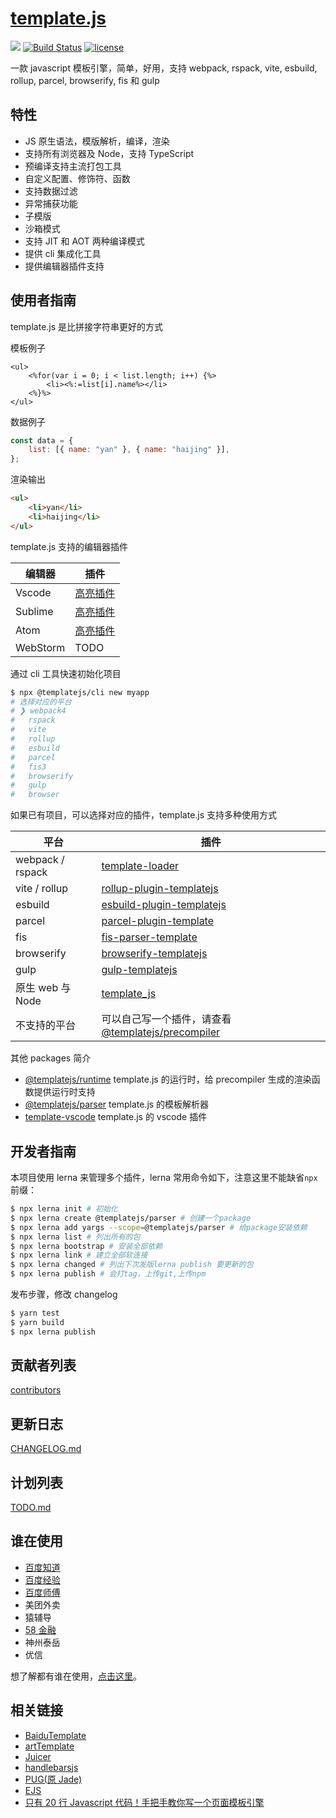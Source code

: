 # [template.js](https://github.com/yanhaijing/template.js)

[![](https://img.shields.io/badge/Powered%20by-jslib%20base-brightgreen.svg)](https://github.com/yanhaijing/jslib-base)
[![Build Status](https://travis-ci.org/yanhaijing/template.js.svg?branch=master)](https://travis-ci.org/yanhaijing/template.js)
[![license](https://img.shields.io/badge/license-MIT-blue.svg)](https://github.com/yanhaijing/template.js/blob/master/LICENSE)

一款 javascript 模板引擎，简单，好用，支持 webpack, rspack, vite, esbuild, rollup, parcel, browserify, fis 和 gulp

## 特性

-   JS 原生语法，模版解析，编译，渲染
-   支持所有浏览器及 Node，支持 TypeScript
-   预编译支持主流打包工具
-   自定义配置、修饰符、函数
-   支持数据过滤
-   异常捕获功能
-   子模版
-   沙箱模式
-   支持 JIT 和 AOT 两种编译模式
-   提供 cli 集成化工具
-   提供编辑器插件支持

## 使用者指南

template.js 是比拼接字符串更好的方式

模板例子

```
<ul>
    <%for(var i = 0; i < list.length; i++) {%>
        <li><%:=list[i].name%></li>
    <%}%>
</ul>
```

数据例子

```js
const data = {
    list: [{ name: "yan" }, { name: "haijing" }],
};
```

渲染输出

```html
<ul>
    <li>yan</li>
    <li>haijing</li>
</ul>
```

template.js 支持的编辑器插件

| 编辑器   | 插件                                                                                      |
| -------- | ----------------------------------------------------------------------------------------- |
| Vscode   | [高亮插件](https://marketplace.visualstudio.com/items?itemName=yanhaijing1234.templatejs) |
| Sublime  | [高亮插件](https://packagecontrol.io/packages/templatejs)                                 |
| Atom     | [高亮插件](https://atom.io/packages/language-templatejs)                                  |
| WebStorm | TODO                                                                                      |

通过 cli 工具快速初始化项目

```bash
$ npx @templatejs/cli new myapp
# 选择对应的平台
# ❯ webpack4
#   rspack
#   vite
#   rollup
#   esbuild
#   parcel
#   fis3
#   browserify
#   gulp
#   browser
```

如果已有项目，可以选择对应的插件，template.js 支持多种使用方式

| 平台             | 插件                                                                                                                             |
| ---------------- | -------------------------------------------------------------------------------------------------------------------------------- |
| webpack / rspack | [template-loader](https://github.com/yanhaijing/template.js/blob/master/packages/template-loader)                                |
| vite / rollup    | [rollup-plugin-templatejs](https://github.com/yanhaijing/template.js/blob/master/packages/rollup-plugin-templatejs)              |
| esbuild           | [esbuild-plugin-templatejs](https://github.com/yanhaijing/template.js/blob/master/packages/esbuild-plugin-templatejs)                  |
| parcel           | [parcel-plugin-template](https://github.com/yanhaijing/template.js/blob/master/packages/parcel-plugin-template)                  |
| fis              | [fis-parser-template](https://github.com/yanhaijing/template.js/blob/master/packages/fis-parser-template)                        |
| browserify       | [browserify-templatejs](https://github.com/yanhaijing/template.js/blob/master/packages/browserify-templatejs)                    |
| gulp             | [gulp-templatejs](https://github.com/yanhaijing/template.js/blob/master/packages/gulp-templatejs)                                |
| 原生 web 与 Node | [template_js](https://github.com/yanhaijing/template.js/blob/master/packages/template)                                           |
| 不支持的平台     | 可以自己写一个插件，请查看 [@templatejs/precompiler](https://github.com/yanhaijing/template.js/blob/master/packages/precompiler) |

其他 packages 简介

-   [@templatejs/runtime](https://github.com/yanhaijing/template.js/blob/master/packages/runtime) template.js 的运行时，给 precompiler 生成的渲染函数提供运行时支持
-   [@templatejs/parser](https://github.com/yanhaijing/template.js/blob/master/packages/parser) template.js 的模板解析器
-   [template-vscode](https://github.com/yanhaijing/template-vscode) template.js 的 vscode 插件

## 开发者指南

本项目使用 lerna 来管理多个插件，lerna 常用命令如下，注意这里不能缺省`npx`前缀：

```bash
$ npx lerna init # 初始化
$ npx lerna create @templatejs/parser # 创建一个package
$ npx lerna add yargs --scope=@templatejs/parser # 给package安装依赖
$ npx lerna list # 列出所有的包
$ npx lerna bootstrap # 安装全部依赖
$ npx lerna link # 建立全部软连接
$ npx lerna changed # 列出下次发版lerna publish 要更新的包
$ npx lerna publish # 会打tag，上传git,上传npm
```

发布步骤，修改 changelog

```bash
$ yarn test
$ yarn build
$ npx lerna publish
```

## 贡献者列表

[contributors](https://github.com/yanhaijing/template.js/graphs/contributors)

## 更新日志

[CHANGELOG.md](https://github.com/yanhaijing/template.js/blob/master/CHANGELOG.md)

## 计划列表

[TODO.md](https://github.com/yanhaijing/template.js/blob/master/TODO.md)

## 谁在使用

-   [百度知道](http://zhidao.baidu.com/)
-   [百度经验](http://jingyan.baidu.com/)
-   [百度师傅](http://shifu.baidu.com/)
-   美团外卖
-   猿辅导
-   [58 金融](https://npm.taobao.org/package/jr58)
-   神州泰岳
-   优信

想了解都有谁在使用，[点击这里](https://github.com/yanhaijing/template.js/issues/6)。

## 相关链接

-   [BaiduTemplate](http://tangram.baidu.com/BaiduTemplate/)
-   [artTemplate](https://github.com/aui/artTemplate/)
-   [Juicer](https://github.com/PaulGuo/Juicer)
-   [handlebarsjs](http://handlebarsjs.com/)
-   [PUG(原 Jade)](https://pugjs.org/api/getting-started.html)
-   [EJS](https://ejs.co/)
-   [只有 20 行 Javascript 代码！手把手教你写一个页面模板引擎](https://juejin.im/entry/56258da860b294bcf7955883)
